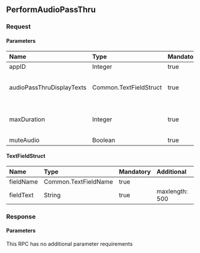 ## PerformAudioPassThru


### Request

#### Parameters

|Name|Type|Mandatory|Additional|Description|
|:---|:---|:--------|:---------|:----------|
|appID|Integer|true|||
|audioPassThruDisplayTexts|Common.TextFieldStruct|true|array: true<br>minsize: 0<br>maxsize: 2||
|maxDuration|Integer|true|minvalue: 1<br>maxvalue: 1000000||
|muteAudio|Boolean|true|||

#### TextFieldStruct

|Name|Type|Mandatory|Additional|Description|
|:---|:---|:--------|:---------|:----------|
|fieldName|Common.TextFieldName|true|||
|fieldText|String|true|maxlength: 500||

### Response

#### Parameters

This RPC has no additional parameter requirements
